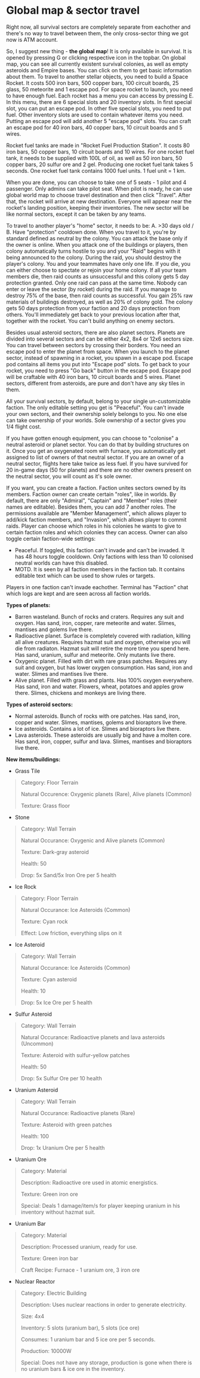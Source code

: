 # Global map & sector travel 

Right now, all survival sectors are completely separate from eachother and there's no way to travel between them, the only cross-sector thing we got now is ATM account.

So, I suggest new thing - **the global map**!
It is only available in survival.
It is opened by pressing G or clicking respective icon in the topbar.
On global map, you can see all currently existent survival colonies, as well as empty asteroids and Empire bases.
You can click on them to get basic information about them.
To travel to another stellar objects, you need to build a Space Rocket. It costs 500 iron bars, 500 copper bars, 100 circuit boards, 25 glass, 50 meteorite and 1 escape pod.
For space rocket to launch, you need to have enough fuel. 
Each rocket has a menu you can access by pressing E. In this menu, there are 6 special slots and 20 inventory slots. In first special slot, you can put an escape pod. In other five special slots, you need to put fuel. Other inventory slots are used to contain whatever items you need. Putting an escape pod will add another 5 "escape pod" slots.
You can craft an escape pod for 40 iron bars, 40 copper bars, 10 circuit boards and 5 wires.

Rocket fuel tanks are made in "Rocket Fuel Production Station". It costs 80 iron bars, 50 copper bars, 10 circuit boards and 10 wires. For one rocket fuel tank, it needs to be supplied with 100L of oil, as well as 50 iron bars, 50 copper bars, 20 sulfur ore and 2 gel. Producing one rocket fuel tank takes 5 seconds. One rocket fuel tank contains 1000 fuel units. 1 fuel unit = 1 km.

When you are done, you can choose to take one of 5 seats - 1 pilot and 4 passenger. Only admins can take pilot seat. When pilot is ready, he can use global world map to choose travel destination and then click "Travel". After that, the rocket will arrive at new destination. Everyone will appear near the rocket's landing position, keeping their inventories. The new sector will be like normal sectors, except it can be taken by any teams.

To travel to another player's "home" sector, it needs to be: A. >30 days old / B. Have "protection" cooldown done. When you travel to it, you're by standard defined as neutral by the colony. You can attack the base only if the owner is online. When you attack one of the buildings or players, then colony automatically turns hostile to you and your "Raid" begins with it being announced to the colony. During the raid, you should destroy the player's colony. You and your teammates have only one life. If you die, you can either choose to spectate or rejoin your home colony. If all your team members die, then raid counts as unsuccessful and this colony gets 5 day protection granted. Only one raid can pass at the same time. Nobody can enter or leave the sector (by rocket) during the raid. If you manage to destroy 75% of the base, then raid counts as successful. You gain 25% raw materials of buildings destroyed, as well as 20% of colony gold. The colony gets 50 days protection from your faction and 20 days protection from others. You'll immediately get back to your previous location after that, together with the rocket. You can't build anything on enemy sectors.

Besides usual asteroid sectors, there are also planet sectors. Planets are divided into several sectors and can be either 4x2, 8x4 or 12x6 sectors size. You can travel between sectors by crossing their borders. You need an escape pod to enter the planet from space. When you launch to the planet sector, instead of spawning in a rocket, you spawn in a  escape pod. Escape pod contains all items you put into "Escape pod" slots. To get back to your rocket, you need to press "Go back" button in the escape pod. Escape pod will be craftable with 40 iron bars, 10 circuit boards and 5 wires. Planet sectors, different from asteroids, are pure and don't have any sky tiles in them.

All your survival sectors, by default, belong to your single un-customizable faction. The only editable setting you get is "Peaceful". You can't invade your own sectors, and their ownership solely belongs to you. No one else can take ownership of your worlds. Sole ownership of a sector gives you 1/4 flight cost.

If you have gotten enough equipment, you can choose to "colonise" a neutral asteroid or planet sector. You can do that by building structures on it. Once you get an oxygenated room with furnace, you automatically get assigned to list of owners of that neutral sector. If you are an owner of a neutral sector, flights here take twice as less fuel. If you have survived for 20 in-game days (50 for planets) and there are no other owners present on the neutral sector, you will count as it's sole owner.

If you want, you can create a faction. Faction unites sectors owned by its members. Faction owner can create certain "roles", like in worlds. By default, there are only "Admiral", "Captain" and "Member" roles (their names are editable). Besides them, you can add 7 another roles. The permissions available are "Member Management", which allows player to add/kick faction members, and "Invasion", which allows player to commit raids. Player can choose which roles in his colonies he wants to give to certain faction roles and which colonies they can access. Owner can also toggle certain faction-wide settings:
- Peaceful. If toggled, this faction can't invade and can't be invaded. It has 48 hours toggle cooldown. Only factions with less than 10 colonised neutral worlds can have this disabled.
- MOTD. It is seen by all faction members in the faction tab. It contains editable text which can be used to show rules or targets.

Players in one faction can't invade eachother. Terminal has "Faction" chat which logs are kept and are seen across all faction worlds.

**Types of planets:**
- Barren wasteland. Bunch of rocks and craters. Requires any suit and oxygen. Has sand, iron, copper, rare meteorite and water. Slimes, mantises and golems live there.
- Radioactive planet. Surface is completely covered with radiation, killing all alive creatures. Requires hazmat suit and oxygen, otherwise you will die from radiaton. Hazmat suit will retire the more time you spend here. Has sand, uranium, sulfur and meteorite. Only mutants live there.
- Oxygenic planet. Filled with dirt with rare grass patches. Requires any suit and oxygen, but has lower oxygen consumption. Has sand, iron and water. Slimes and mantises live there.
- Alive planet. Filled with grass and plants. Has 100% oxygen everywhere. Has sand, iron and water. Flowers, wheat, potatoes and apples grow there. Slimes, chickens and monkeys are living there.

**Types of asteroid sectors:**
- Normal asteroids. Bunch of rocks with ore patches. Has sand, iron, copper and water. Slimes, mantises, golems and bioraptors live there.
- Ice asteroids. Contains a lot of ice. Slimes and bioraptors live there.
- Lava asteroids. These asteroids are usually big and have a molten core. Has sand, iron, copper, sulfur and lava. Slimes, mantises and bioraptors live there.

**New items/buildings:**
- Grass Tile
> Category: Floor Terrain
> 
> Natural Occurence: Oxygenic planets (Rare), Alive planets (Common)
> 
> Texture: Grass floor
- Stone
> Category: Wall Terrain
> 
> Natural Occurance: Oxygenic and Alive planets (Common)
> 
> Texture: Dark-gray asteroid
> 
> Health: 50
> 
> Drop: 5x Sand/5x Iron Ore per 5 health
- Ice Rock
> Category: Floor Terrain
> 
> Natural Occurance: Ice Asteroids (Common)
> 
> Texture: Cyan rock
> 
> Effect: Low friction, everything slips on it
- Ice Asteroid
> Category: Wall Terrain
> 
> Natural Occurance: Ice Asteroids (Common)
> 
> Texture: Cyan asteroid
> 
> Health: 10
> 
> Drop: 5x Ice Ore per 5 health
- Sulfur Asteroid
> Category: Wall Terrain
> 
> Natural Occurance: Radioactive planets and lava asteroids (Uncommon)
> 
> Texture: Asteroid with sulfur-yellow patches
> 
> Health: 50
> 
> Drop: 5x Sulfur Ore per 10 health
- Uranium Asteroid
> Category: Wall Terrain
> 
> Natural Occurance: Radioactive planets (Rare)
> 
> Texture: Asteroid with green patches
> 
> Health: 100
> 
> Drop: 1x Uranium Ore per 5 health
- Uranium Ore
> Category: Material
> 
> Description: Radioactive ore used in atomic energistics.
> 
> Texture: Green iron ore
> 
> Special: Deals 1 damage/item/s for player keeping uranium in his inventory without hazmat suit.
- Uranium Bar
> Category: Material
> 
> Description: Processed uranium, ready for use.
> 
> Texture: Green iron bar
> 
> Craft Recipe: Furnace - 1 uranium ore, 3 iron ore
- Nuclear Reactor
> Category: Electric Building
> 
> Description: Uses nuclear reactions in order to generate electricity.
> 
> Size: 4x4
> 
> Inventory: 5 slots (uranium bar), 5 slots (ice ore)
> 
> Consumes: 1 uranium bar and 5 ice ore per 5 seconds.
> 
> Production: 10000W
> 
> Special: Does not have any storage, production is gone when there is no uranium bars & ice ore in the inventory.
